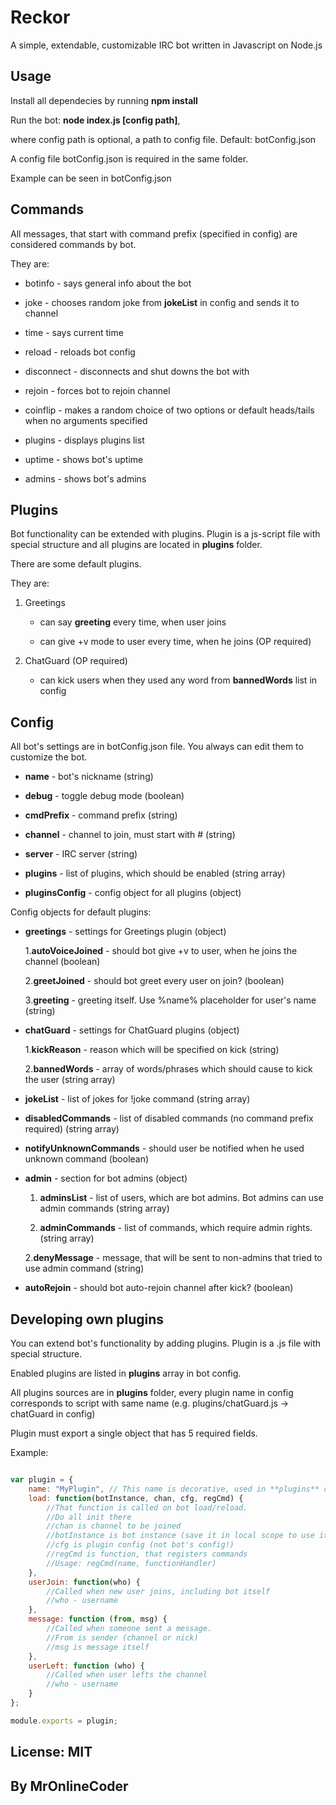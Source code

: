 # Reckor

A simple, extendable, customizable IRC bot written in Javascript on Node.js

## Usage

Install all dependecies by running **npm install**

Run the bot: **node index.js [config path]**,

where config path is optional, a path to config file. Default: botConfig.json

A config file botConfig.json is required in the same folder.

Example can be seen in botConfig.json

## Commands

All messages, that start with command prefix (specified in config) are considered commands by bot.

They are:

* botinfo - says general info about the bot

* joke - chooses random joke from **jokeList** in config and sends it to channel

* time - says current time

* reload - reloads bot config

* disconnect <reason> - disconnects and shut downs the bot with <reason>

* rejoin - forces bot to rejoin channel

* coinflip <option1> <option2> - makes a random choice of two options or default heads/tails when no arguments specified

* plugins - displays plugins list

* uptime - shows bot's uptime 

* admins - shows bot's admins

## Plugins

Bot functionality can be extended with plugins. Plugin is a js-script file with special structure and all plugins are located in **plugins** folder.

There are some default plugins.

They are:

1. Greetings

	* can say **greeting** every time, when user joins

	* can give +v mode to user every time, when he joins (OP required)

2. ChatGuard (OP required)

	* can kick users when they used any word from **bannedWords** list in config


## Config 

All bot's settings are in botConfig.json file. You always can edit them to customize the bot.

* **name** - bot's nickname (string)

* **debug** - toggle debug mode (boolean)

* **cmdPrefix** - command prefix (string)

* **channel** - channel to join, must start with # (string)

* **server** - IRC server (string)

* **plugins** - list of plugins, which should be enabled (string array)

* **pluginsConfig** - config object for all plugins (object)

Config objects for default plugins: 

* **greetings** - settings for Greetings plugin (object)

	1.**autoVoiceJoined** - should bot give +v to user, when he joins the channel (boolean)

	2.**greetJoined** - should bot greet every user on join? (boolean)

	3.**greeting** - greeting itself. Use %name% placeholder for user's name (string)

* **chatGuard** - settings for ChatGuard plugins (object)

	1.**kickReason** - reason which will be specified on kick (string)

	2.**bannedWords** - array of words/phrases which should cause to kick the user (string array)

* **jokeList** - list of jokes for !joke command (string array)

* **disabledCommands** - list of disabled commands (no command prefix required) (string array)

* **notifyUnknownCommands** - should user be notified when he used unknown command (boolean)

* **admin** - section for bot admins (object)

	1. **adminsList** - list of users, which are bot admins. Bot admins can use admin commands (string array)

	2. **adminCommands** - list of commands, which require admin rights. (string array)

	2.**denyMessage** - message, that will be sent to non-admins that tried to use admin command (string)

* **autoRejoin** - should bot auto-rejoin channel after kick? (boolean)
	
## Developing own plugins

You can extend bot's functionality by adding plugins. Plugin is a .js file with special structure.

Enabled plugins are listed in **plugins** array in bot config.

All plugins sources are in **plugins** folder, every plugin name in config corresponds to script with same name (e.g. plugins/chatGuard.js -> chatGuard in config)

Plugin must export a single object that has 5 required fields. 

Example:

```javascript

var plugin = {
	name: "MyPlugin", // This name is decorative, used in **plugins** command.
	load: function(botInstance, chan, cfg, regCmd) {
		//That function is called on bot load/reload.
		//Do all init there
		//chan is channel to be joined
		//botInstance is bot instance (save it in local scope to use it for say/send commands)
		//cfg is plugin config (not bot's config!)
		//regCmd is function, that registers commands 
		//Usage: regCmd(name, functionHandler)
	},
	userJoin: function(who) {
		//Called when new user joins, including bot itself
		//who - username
	},
	message: function (from, msg) {
		//Called when someone sent a message.
		//From is sender (channel or nick)
		//msg is message itself
	},
	userLeft: function (who) {
		//Called when user lefts the channel
		//who - username
	}
};

module.exports = plugin;

``` 

## License: MIT
## By MrOnlineCoder
